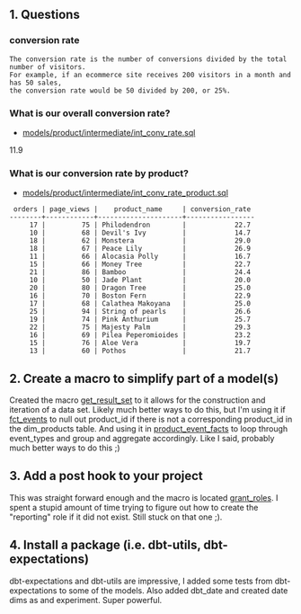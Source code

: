 
## 1. Questions


### conversion rate

```
The conversion rate is the number of conversions divided by the total number of visitors. 
For example, if an ecommerce site receives 200 visitors in a month and has 50 sales, 
the conversion rate would be 50 divided by 200, or 25%.

```


### What is our overall conversion rate?

- [models/product/intermediate/int_conv_rate.sql](../models/marts/product/intermediate/int_conv_rate_product.sql)

11.9 


### What is our conversion rate by product?

- [models/product/intermediate/int_conv_rate_product.sql](../models/marts/product/intermediate/int_conv_rate_product.sql)

```
 orders | page_views |    product_name     | conversion_rate 
--------+------------+---------------------+-----------------
     17 |         75 | Philodendron        |            22.7
     10 |         68 | Devil's Ivy         |            14.7
     18 |         62 | Monstera            |            29.0
     18 |         67 | Peace Lily          |            26.9
     11 |         66 | Alocasia Polly      |            16.7
     15 |         66 | Money Tree          |            22.7
     21 |         86 | Bamboo              |            24.4
     10 |         50 | Jade Plant          |            20.0
     20 |         80 | Dragon Tree         |            25.0
     16 |         70 | Boston Fern         |            22.9
     17 |         68 | Calathea Makoyana   |            25.0
     25 |         94 | String of pearls    |            26.6
     19 |         74 | Pink Anthurium      |            25.7
     22 |         75 | Majesty Palm        |            29.3
     16 |         69 | Pilea Peperomioides |            23.2
     15 |         76 | Aloe Vera           |            19.7
     13 |         60 | Pothos              |            21.7

```


## 2. Create a macro to simplify part of a model(s)

Created the macro [get_result_set](../macros/get_result_set.sql) to it allows for the construction and iteration of a data set.
 Likely much better ways to do this, but I'm using it if [fct_events](../models/marts/core/fct_events.sql) to null out product_id if 
 there is not a corresponding product_id in the dim_products table.  And using it in [product_event_facts](../models/marts/product/product_event_facts.sql)
 to loop through event_types and group and aggregate accordingly.  Like I said, probably much better ways to do this ;)

## 3. Add a post hook to your project

This was straight forward enough and the macro is located [grant_roles](../macros/grant_roles.sql).  I spent a stupid amount of time trying to 
figure out how to create the "reporting" role if it did not exist.  Still stuck on that one ;).


## 4. Install a package (i.e. dbt-utils, dbt-expectations) 
dbt-expectations and dbt-utils are impressive, I added some tests from dbt-expectations to some of the models. Also added dbt_date and created date dims as and experiment.  Super powerful.  
